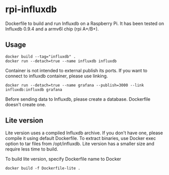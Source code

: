 # rpi-influxdb
Dockerfile to build and run Influxdb on a Raspberry Pi. It has been tested on Influxdb 0.9.4 and a armv6l chip (rpi A+/B+).

## Usage
```
docker build --tag="influxdb" .
docker run --detach=true --name influxdb influxdb
```
Container is not intended to external publish its ports. If you want to connect to influxdb container, please use linking.
```
docker run --detach=true --name grafana --publish=3000 --link influxdb:influxdb grafana
```
Before sending data to Influxdb, please create a database. Dockerfile doesn't create one.

## Lite version
Lite version uses a compiled Influxdb archive. If you don't have one, please compile it using default Dockerfile. To extract binaries, use Docker exec option to tar files from /opt/influxdb.
Lite version has a smaller size and require less time to build.

To build lite version, specify Dockerfile name to Docker
```
docker build -f Dockerfile-lite .
```
